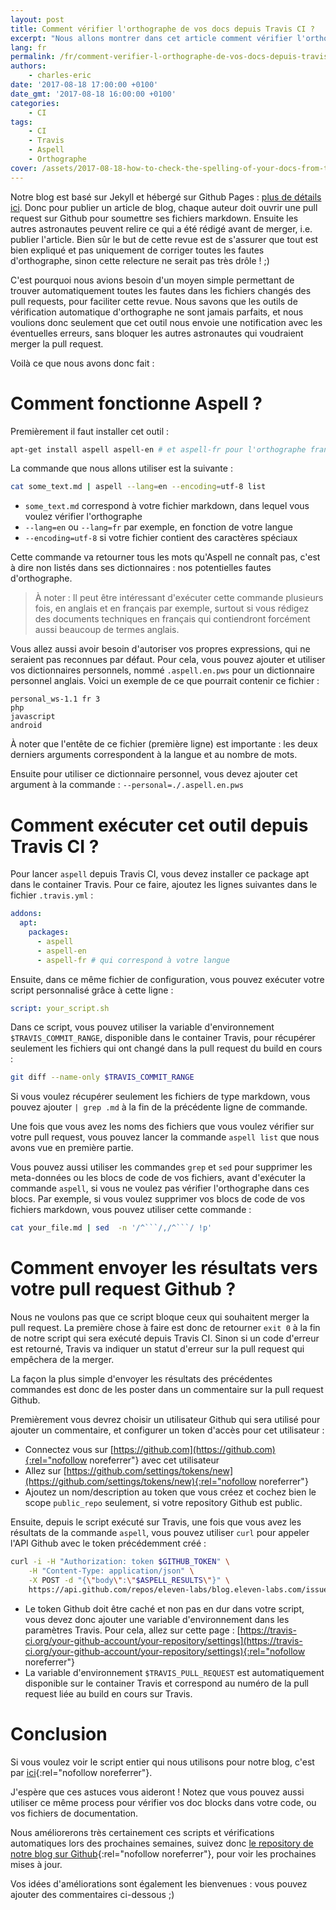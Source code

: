 ```yaml
---
layout: post
title: Comment vérifier l'orthographe de vos docs depuis Travis CI ?
excerpt: "Nous allons montrer dans cet article comment vérifier l'orthographe automatiquement dans vos documents markdown, modifiés dans vos pull requests, simplement avec Aspell et Travis CI"
lang: fr
permalink: /fr/comment-verifier-l-orthographe-de-vos-docs-depuis-travis-ci/
authors:
    - charles-eric
date: '2017-08-18 17:00:00 +0100'
date_gmt: '2017-08-18 16:00:00 +0100'
categories:
    - CI
tags:
    - CI
    - Travis
    - Aspell
    - Orthographe
cover: /assets/2017-08-18-how-to-check-the-spelling-of-your-docs-from-travis-ci/typing.jpg
---
```


Notre blog est basé sur Jekyll et hébergé sur Github Pages : [plus de détails ici](/fr/migration-du-blog/). Donc pour publier un article de blog, chaque auteur doit ouvrir une pull request sur Github pour soumettre ses fichiers markdown.
Ensuite les autres astronautes peuvent relire ce qui a été rédigé avant de merger, i.e. publier l'article. Bien sûr le but de cette revue est de s'assurer que tout est bien expliqué et pas uniquement de corriger toutes les fautes d'orthographe, sinon cette relecture ne serait pas très drôle ! ;)

C'est pourquoi nous avions besoin d'un moyen simple permettant de trouver automatiquement toutes les fautes dans les fichiers changés des pull requests, pour faciliter cette revue. Nous savons que les outils de vérification automatique d'orthographe ne sont jamais parfaits, et nous voulions donc seulement que cet outil nous envoie une notification avec les éventuelles erreurs, sans bloquer les autres astronautes qui voudraient merger la pull request.

Voilà ce que nous avons donc fait :

Comment fonctionne Aspell ?
===========================

Premièrement il faut installer cet outil :

```bash
apt-get install aspell aspell-en # et aspell-fr pour l'orthographe française par exemple
```

La commande que nous allons utiliser est la suivante :

```bash
cat some_text.md | aspell --lang=en --encoding=utf-8 list
```

- `some_text.md` correspond à votre fichier markdown, dans lequel vous voulez vérifier l'orthographe
- `--lang=en` ou `--lang=fr` par exemple, en fonction de votre langue
- `--encoding=utf-8` si votre fichier contient des caractères spéciaux

Cette commande va retourner tous les mots qu'Aspell ne connaît pas, c'est à dire non listés dans ses dictionnaires : nos potentielles fautes d'orthographe.

> À noter :
> Il peut être intéressant d'exécuter cette commande plusieurs fois, en anglais et en français par exemple, surtout si vous rédigez des documents techniques en français qui contiendront forcément aussi beaucoup de termes anglais.

Vous allez aussi avoir besoin d'autoriser vos propres expressions, qui ne seraient pas reconnues par défaut. Pour cela, vous pouvez ajouter et utiliser vos dictionnaires personnels, nommé `.aspell.en.pws` pour un dictionnaire personnel anglais. Voici un exemple de ce que pourrait contenir ce fichier :

```
personal_ws-1.1 fr 3
php
javascript
android
```

À noter que l'entête de ce fichier (première ligne) est importante : les deux derniers arguments correspondent à la langue et au nombre de mots.

Ensuite pour utiliser ce dictionnaire personnel, vous devez ajouter cet argument à la commande : `--personal=./.aspell.en.pws`

Comment exécuter cet outil depuis Travis CI ?
=============================================

Pour lancer `aspell` depuis Travis CI, vous devez installer ce package apt dans le container Travis. Pour ce faire, ajoutez les lignes suivantes dans le fichier `.travis.yml` :

```yml
addons:
  apt:
    packages:
      - aspell
      - aspell-en
      - aspell-fr # qui correspond à votre langue
```

Ensuite, dans ce même fichier de configuration, vous pouvez exécuter votre script personnalisé grâce à cette ligne :

```yml
script: your_script.sh
```

Dans ce script, vous pouvez utiliser la variable d'environnement `$TRAVIS_COMMIT_RANGE`, disponible dans le container Travis, pour récupérer seulement les fichiers qui ont changé dans la pull request du build en cours :

```bash
git diff --name-only $TRAVIS_COMMIT_RANGE
```

Si vous voulez récupérer seulement les fichiers de type markdown, vous pouvez ajouter `| grep .md` à la fin de la précédente ligne de commande.

Une fois que vous avez les noms des fichiers que vous voulez vérifier sur votre pull request, vous pouvez lancer la commande `aspell list` que nous avons vue en première partie.

Vous pouvez aussi utiliser les commandes `grep` et `sed` pour supprimer les meta-données ou les blocs de code de vos fichiers, avant d'exécuter la commande `aspell`, si vous ne voulez pas vérifier l'orthographe dans ces blocs.
Par exemple, si vous voulez supprimer vos blocs de code de vos fichiers markdown, vous pouvez utiliser cette commande :

```bash
cat your_file.md | sed  -n '/^```/,/^```/ !p'
```

Comment envoyer les résultats vers votre pull request Github ?
==============================================================

Nous ne voulons pas que ce script bloque ceux qui souhaitent merger la pull request. La première chose à faire est donc de retourner `exit 0` à la fin de notre script qui sera exécuté depuis Travis CI. Sinon si un code d'erreur est retourné, Travis va indiquer un statut d'erreur sur la pull request qui empêchera de la merger.

La façon la plus simple d'envoyer les résultats des précédentes commandes est donc de les poster dans un commentaire sur la pull request Github.

Premièrement vous devrez choisir un utilisateur Github qui sera utilisé pour ajouter un commentaire, et configurer un token d'accès pour cet utilisateur :
- Connectez vous sur [https://github.com](https://github.com){:rel="nofollow noreferrer"} avec cet utilisateur
- Allez sur [https://github.com/settings/tokens/new](https://github.com/settings/tokens/new){:rel="nofollow noreferrer"}
- Ajoutez un nom/description au token que vous créez et cochez bien le scope `public_repo` seulement, si votre repository Github est public.

Ensuite, depuis le script exécuté sur Travis, une fois que vous avez les résultats de la commande `aspell`, vous pouvez utiliser `curl` pour appeler l'API Github avec le token précédemment créé :

```bash
curl -i -H "Authorization: token $GITHUB_TOKEN" \
    -H "Content-Type: application/json" \
    -X POST -d "{\"body\":\"$ASPELL_RESULTS\"}" \
    https://api.github.com/repos/eleven-labs/blog.eleven-labs.com/issues/$TRAVIS_PULL_REQUEST/comments
```

- Le token Github doit être caché et non pas en dur dans votre script, vous devez donc ajouter une variable d'environnement dans les paramètres Travis. Pour cela, allez sur cette page : [https://travis-ci.org/your-github-account/your-repository/settings](https://travis-ci.org/your-github-account/your-repository/settings){:rel="nofollow noreferrer"}
- La variable d'environnement `$TRAVIS_PULL_REQUEST` est automatiquement disponible sur le container Travis et correspond au numéro de la pull request liée au build en cours sur Travis.

Conclusion
==========

Si vous voulez voir le script entier qui nous utilisons pour notre blog, c'est par [ici](https://github.com/eleven-labs/blog.eleven-labs.com/blob/master/bin/check-spelling.sh){:rel="nofollow noreferrer"}.

J'espère que ces astuces vous aideront ! Notez que vous pouvez aussi utiliser ce même process pour vérifier vos doc blocks dans votre code, ou vos fichiers de documentation.

Nous améliorerons très certainement ces scripts et vérifications automatiques lors des prochaines semaines, suivez donc [le repository de notre blog sur Github](https://github.com/eleven-labs/blog.eleven-labs.com){:rel="nofollow noreferrer"}, pour voir les prochaines mises à jour.

Vos idées d'améliorations sont également les bienvenues : vous pouvez ajouter des commentaires ci-dessous ;)
